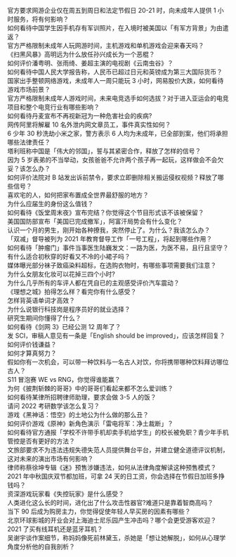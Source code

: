 官方要求网游企业仅在周五到周日和法定节假日 20-21 时，向未成年人提供 1 小时服务，将有何影响？  
如何看待中国学生因手机存有军训照片，在入境时被美国以「有军方背景」为由遣返？  
官方严格限制未成年人玩网游时间，主机游戏和单机游戏会迎来春天吗？  
《扫黑风暴》高明远为什么放任孙兴成长为一个恶棍？  
如何评价潘粤明、张雨绮、姜超主演的电视剧《云南虫谷》？  
如何看待中国人民大学报告称，人民币已超过日元和英镑成为第三大国际货币？  
国家出手整顿网络游戏，未成年人一周只能玩 3 小时，网易股价大跌，如何看待游戏市场前景？  
官方严格限制未成年人游戏时间，未来电竞选手如何选拔？对于进入亚运会的电竞项目和整个电竞行业有哪些影响？  
如何看待丹麦宣布不再视新冠为一种危害社会的疾病?  
网传阿里将解雇 10 名外泄内网文章员工，事件真实性如何？  
6 少年 30 秒洗劫小米之家，警方表示 6 人均为未成年，已全部到案，他们将承担哪些法律责任？  
塔利班称中国是「伟大的邻国」，誓与其紧密合作，释放了怎样的信号？  
因为 5 岁表弟的不当举动，女孩爸爸不允许两个孩子再一起玩，这样做会不会欠妥？该怎么办？  
如何评价法院对 B 站发出诉前禁令，要求立即删除相关搬运侵权视频？释放了哪些信号？  
喜欢宅的人，如何把家布置成全世界最舒服的地方？  
为什么应届生的身份这么值钱？  
如何看待《饭堂周末夜》宣布完结？你觉得这个节目形式该不该被保留？  
美国国防部宣布「美国已完成撤军」，阿富汗局势会有什么变化？  
认识一个月的男生，刚开始各种撩我，突然停止了。为什么？我该怎么办？  
「双减」督导被列为 2021 年教育督导工作「一号工程」，将起到哪些作用？  
如何看待「肿瘤门」事件当事医生陆巍发文：一路为医，为医不易，且行且坚守？  
有什么适合初秋穿的好看又不冷的小裙子吗？  
媒体曝光部分袜子致癌染料超标，在选购衣物时，有哪些事项需要我们注意？  
为什么女朋友化妆可以花掉三四个小时?  
为什么几乎所有的车评人都在凭自已的主观感受评价汽车震动？  
《理想之城》拍得怎么样？看完你有什么感受？  
怎样背英语单词才高效？  
为什么说银行科技岗是程序员好的就业选择？  
研究生期间你懂得了什么？  
如何看待《剑网 3》已经公测 12 周年了？  
发 SCI，审稿人意见有一条是「English should be improved」，应该怎样回复？  
如何评价钱谦益？  
如何才算真努力？  
假如你有一次机会，可以带一种饮料与一名古人对饮，你将携带哪种饮料拜访哪位古人？  
S11 冒泡赛 WE vs RNG，你觉得谁能赢？  
为何《披荆斩棘的哥哥》中的哥哥们看起来都不怎么爱训练？  
如何看待某律所招聘律师助理，要求会做 3-5 人的饭？  
请问 2022 考研数学该怎么复习？  
游戏《黑神话：悟空》的土地公为什么做的那么丑？  
如何评价游戏《原神》新角色演示「雷电将军：净土裁断」？  
如何看待官方通报「学校不许带手机却卖手机给学生」的校长被免职？青少年手机管控是否有更好的方法？  
文旅部要求不为违法违规失德失范人员提供舞台平台，并建立健全道德评议机制，这对未来的演出市场有何影响？  
律师称蔡徐坤专辑《迷》预售涉嫌违法，如何从法律角度解读这种预售模式？  
2021 年中秋国庆双节都加班，可拿 24 天的日工资，你会选择在节假日加班多挣钱吗？  
资深游戏玩家看《失控玩家》是什么感受？  
人类进化这么长的时间，进化出了什么攻击性器官?难道只是靠着智商高吗？  
当下 90 后成为购房主力，你觉得促使年轻人早买房的因素有哪些？  
北京环球影城的开业会对上海迪士尼乐园产生冲击吗？哪个会更受游客欢迎？  
2021 了买有线耳机还是蓝牙耳机？  
吴谢宇谈作案细节，称妈妈像死前林黛玉，杀她是「想让她解脱」，如何从心理学角度分析他的自我剖析？  
